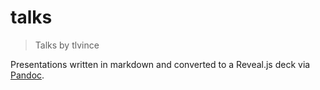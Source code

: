 # talks

> Talks by tlvince

Presentations written in markdown and converted to a Reveal.js deck via [Pandoc][].

[Pandoc]: https://pandoc.org/MANUAL.html#producing-slide-shows-with-pandoc
